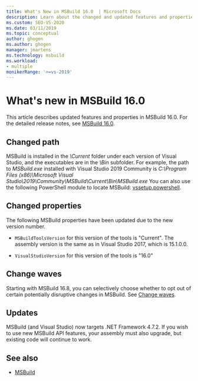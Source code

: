 ```yaml
---
title: What's New in MSBuild 16.0  | Microsoft Docs
description: Learn about the changed and updated features and properties for MSBuild 16.0, and link to release notes.
ms.custom: SEO-VS-2020
ms.date: 03/11/2019
ms.topic: conceptual
author: ghogen
ms.author: ghogen
manager: jmartens
ms.technology: msbuild
ms.workload:
- multiple
monikerRange: '>=vs-2019'
---
```

# What's new in MSBuild 16.0

This article describes updated features and properties in MSBuild 16.0. For the detailed release notes, see [
MSBuild 16.0](https://github.com/microsoft/msbuild/releases/tag/v16.0.461.62831).

## Changed path

 MSBuild is installed in the *\Current* folder under each version of Visual Studio, and the executables are in the *\Bin* subfolder. For example, the path to *MSBuild.exe* installed with Visual Studio 2019 Community is *C:\Program Files (x86)\Microsoft Visual Studio\2019\Community\MSBuild\Current\Bin\MSBuild.exe* You can also use the following PowerShell module to locate MSBuild: [vssetup.powershell](https://github.com/Microsoft/vssetup.powershell).

## Changed properties

 The following MSBuild properties have been updated due to the new version number.

- `MSBuildToolsVersion` for this version of the tools is "Current". The assembly version is the same as in Visual Studio 2017, which is 15.1.0.0.

- `VisualStudioVersion` for this version of the tools is "16.0"

## Change waves

Starting with MSBuild 16.8, you can selectively choose whether to opt out of certain potentially disruptive changes in MSBuild. See [Change waves](change-waves.md).

## Updates

MSBuild (and Visual Studio) now targets .NET Framework 4.7.2. If you wish to use new MSBuild API features, your assembly must also upgrade, but existing code will continue to work.

## See also

- [MSBuild](../msbuild/msbuild.md)
